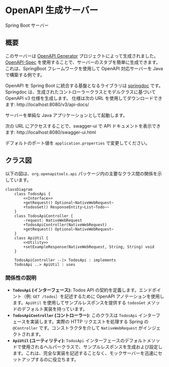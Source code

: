 # OpenAPI 生成サーバー

Spring Boot サーバー

## 概要

このサーバーは [OpenAPI Generator](https://openapi-generator.tech) プロジェクトによって生成されました。
[OpenAPI-Spec](https://openapis.org) を使用することで、サーバーのスタブを簡単に生成できます。
これは、SpringBoot フレームワークを使用して OpenAPI 対応サーバーを Java で構築する例です。

OpenAPI を Spring Boot に統合する基盤となるライブラリは [springdoc](https://springdoc.org) です。
Springdoc は、生成されたコントローラークラスとモデルクラスに基づいて OpenAPI v3 仕様を生成します。
仕様は次の URL を使用してダウンロードできます:
http://localhost:8080/v3/api-docs/

サーバーを単純な Java アプリケーションとして起動します。

次の URL にアクセスすることで、swagger-ui で API ドキュメントを表示できます:
http://localhost:8080/swagger-ui.html

デフォルトのポート値を `application.properties` で変更してください。

## クラス図

以下の図は、`org.openapitools.api` パッケージ内の主要なクラス間の関係を示しています。

```mermaid
classDiagram
    class TodosApi {
        <<Interface>>
        +getRequest() Optional~NativeWebRequest~
        +todosGet() ResponseEntity~List~Todo~~
    }
    class TodosApiController {
        -request: NativeWebRequest
        +TodosApiController(NativeWebRequest)
        +getRequest() Optional~NativeWebRequest~
    }
    class ApiUtil {
        <<Utility>>
        +setExampleResponse(NativeWebRequest, String, String) void
    }

    TodosApiController --|> TodosApi : implements
    TodosApi ..> ApiUtil : uses
```

### 関係性の説明

- **`TodosApi` (インターフェース):** Todos API の契約を定義します。エンドポイント（例: `GET /todos`）を記述するために OpenAPI アノテーションを使用します。`ApiUtil` を使用してサンプルレスポンスを提供する `todosGet` メソッドのデフォルト実装を持っています。
- **`TodosApiController` (コントローラー):** このクラスは `TodosApi` インターフェースを実装します。実際の HTTP リクエストを処理する Spring の `@Controller` です。コンストラクタを介して `NativeWebRequest` がインジェクトされます。
- **`ApiUtil` (ユーティリティ):** `TodosApi` インターフェースのデフォルトメソッドで使用されるヘルパークラスで、サンプルレスポンスを生成および設定します。これは、完全な実装を記述することなく、モックサーバーを迅速にセットアップするのに役立ちます。
